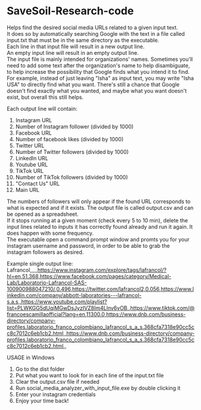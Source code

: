 # SaveSoil-Research-code

Helps find the desired social media URLs related to a given input text.  
It does so by automatically searching Google with the text in a file called input.txt that must be in the same directory as the executable.  
Each line in that input file will result in a new output line.  
An empty input line will result in an empty output line.  
The input file is mainly intended for organizations' names. Sometimes you'll need to add some text after the organization's name to help disambiguate, to help increase the possibility that Google finds what you intend it to find. For example, instead of just leaving "Isha" as input text, you may write "Isha USA" to directly find what you want. There's still a chance that Google doesn't find exactly what you wanted, and maybe what you want doesn't exist, but overall this still helps.  

Each output line will contain:  
  1. Instagram URL
  2. Number of Instagram follower (divided by 1000)
  3. Facebook URL
  4. Number of facebook likes (divided by 1000)
  5. Twitter URL
  6. Number of Twitter followers (divided by 1000)
  7. LinkedIn URL
  8. Youtube URL
  9. TikTok URL
  10. Number of TikTok followers (divided by 1000)
  11. "Contact Us" URL
  12. Main URL

The numbers of followers will only appear if the found URL corresponds to what is expected and if it exists.
The output file is called output.csv and can be opened as a spreadsheet.  
If it stops running at a given moment (check every 5 to 10 min), delete the input lines related to inputs it has correctly found already and run it again. It does happen with some frequency.  
The executable open a command prompt window and promts you for your instagram username and password, in order to be able to grab the instagram followers as desired.

Example single output line:  
Lafrancol,,,,,https://www.instagram.com/explore/tags/lafrancol/?hl=en,51.368,https://www.facebook.com/pages/category/Medical-Lab/Laboratorio-Lafrancol-SAS-100900988047210/,0.496,https://twitter.com/lafrancol2,0.056,https://www.linkedin.com/company/abbott-laboratories---lafrancol-s.a.s,,https://www.youtube.com/playlist?list=PLWKGG5dUqiMGwDsJyzIVZ8Im4Llnv6vOB,,https://www.tiktok.com/@francoescamillaofficial?lang=en,11300.0,https://www.dnb.com/business-directory/company-profiles.laboratorio_franco_colombiano_lafrancol_s_a_s.368cfa7318e90cc5cc8c7012c6eb1cb2.html,,https://www.dnb.com/business-directory/company-profiles.laboratorio_franco_colombiano_lafrancol_s_a_s.368cfa7318e90cc5cc8c7012c6eb1cb2.html,,

USAGE in Windows
1. Go to the dist folder
2. Put what you want to look for in each line of the input.txt file
3. Clear the output.csv file if needed
4. Run social_media_analyzer_with_input_file.exe by double clicking it
5. Enter your instagram credentials
6. Enjoy your time back!
